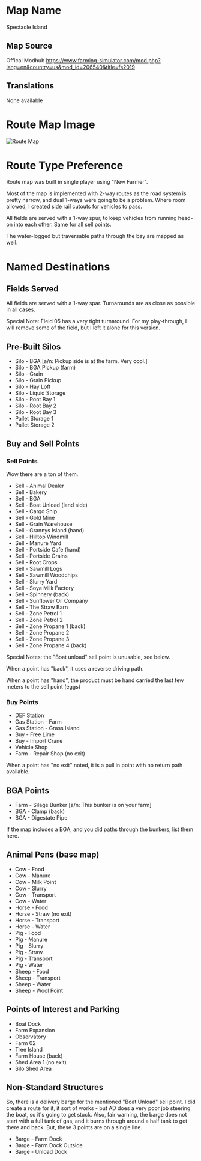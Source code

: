 # Map Name

Spectacle Island

## Map Source

Offical Modhub
https://www.farming-simulator.com/mod.php?lang=en&country=us&mod_id=206540&title=fs2019

## Translations

None available

# Route Map Image

![Route Map](Map.png)

# Route Type Preference

Route map was built in single player using "New Farmer".

Most of the map is implemented with 2-way routes as the road system is pretty narrow, and dual 1-ways were going to be a problem.  Where room allowed, I created side rail cutouts for vehicles to pass.  

All fields are served with a 1-way spur, to keep vehicles from running head-on into each other.  Same for all sell points.

The water-logged but traversable paths through the bay are mapped as well.

# Named Destinations

## Fields Served

All fields are served with a 1-way spar.  Turnarounds are as close as possible in all cases.

Special Note: Field 05 has a very tight turnaround. For my play-through, I will remove some of the field, but I left it alone for this version.

## Pre-Built Silos

 * Silo - BGA [a/n: Pickup side is at the farm. Very cool.]
 * Silo - BGA Pickup (farm)
 * Silo - Grain
 * Silo - Grain Pickup
 * Silo - Hay Loft
 * Silo - Liquid Storage
 * Silo - Root Bay 1
 * Silo - Root Bay 2
 * Silo - Root Bay 3
 * Pallet Storage 1
 * Pallet Storage 2

## Buy and Sell Points

### Sell Points

Wow there are a ton of them.

 * Sell - Animal Dealer
 * Sell - Bakery
 * Sell - BGA
 * Sell - Boat Unload (land side)
 * Sell - Cargo Ship
 * Sell - Gold Mine
 * Sell - Grain Warehouse
 * Sell - Grannys Island (hand)
 * Sell - Hilltop Windmill
 * Sell - Manure Yard
 * Sell - Portside Cafe (hand)
 * Sell - Portside Grains
 * Sell - Root Crops
 * Sell - Sawmill Logs
 * Sell - Sawmill Woodchips
 * Sell - Slurry Yard
 * Sell - Soya Milk Factory
 * Sell - Spinnery (back)
 * Sell - Sunflower Oil Company
 * Sell - The Straw Barn
 * Sell - Zone Petrol 1
 * Sell - Zone Petrol 2
 * Sell - Zone Propane 1 (back)
 * Sell - Zone Propane 2
 * Sell - Zone Propane 3
 * Sell - Zone Propane 4 (back)

Special Notes: the "Boat unload" sell point is unusable, see below.

When a point has "back", it uses a reverse driving path.

When a point has "hand", the product must be hand carried the last few meters to the sell point (eggs)

### Buy Points

 * DEF Station
 * Gas Station - Farm
 * Gas Station - Grass Island
 * Buy - Free Lime
 * Buy - Import Crane
 * Vehicle Shop
 * Farm - Repair Shop (no exit)

When a point has "no exit" noted, it is a pull in point with no return path available.

## BGA Points

 * Farm - Silage Bunker [a/n: This bunker is on your farm]
 * BGA - Clamp (back)
 * BGA - Digestate Pipe

 If the map includes a BGA, and you did paths through the bunkers, list them here.
 
## Animal Pens (base map)

 * Cow - Food
 * Cow - Manure
 * Cow - Milk Point
 * Cow - Slurry
 * Cow - Transport
 * Cow - Water
 * Horse - Food
 * Horse - Straw (no exit)
 * Horse - Transport
 * Horse - Water
 * Pig - Food
 * Pig - Manure
 * Pig - Slurry
 * Pig - Straw
 * Pig - Transport
 * Pig - Water
 * Sheep - Food
 * Sheep - Transport
 * Sheep - Water
 * Sheep - Wool Point

## Points of Interest and Parking

 * Boat Dock
 * Farm Expansion
 * Observatory
 * Farm 02
 * Tree Island
 * Farm House (back)
 * Shed Area 1 (no exit)
 * Silo Shed Area

## Non-Standard Structures
 
So, there is a delivery barge for the mentioned "Boat Unload" sell point.  I did create a route for it, it sort of works - but AD does a very poor job steering the boat, so it's going to get stuck.  Also, fair warning, the barge does not start with a full tank of gas, and it burns through around a half tank to get there and back.  But, these 3 points are on a single line.

 * Barge - Farm Dock
 * Barge - Farm Dock Outside
 * Barge - Unload Dock
